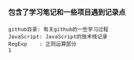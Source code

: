 #### 包含了学习笔记和一些项目遇到记录点
> <font size=2>
    github目录: 有关github的一些学习过程
    JavaScript: JavaScript的技术栈记录
    RegExp    : 正则运算部分
    1
</font> 
